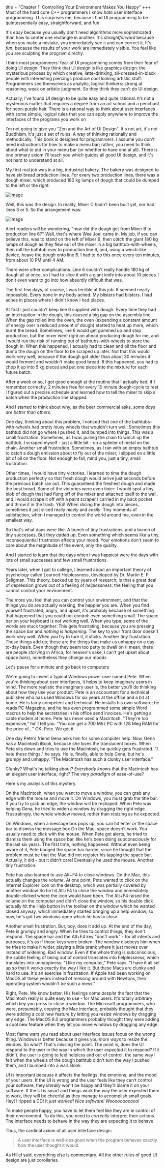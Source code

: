 title = "Chapter 1: Controlling Your Environment Makes You Happy"
+++
Most of the hard core C++ programmers I know *hate* user interface programming. This surprises me, because I find UI programming to be quintessentially easy, straightforward, and fun.

It's *easy* because you usually don't need algorithms more sophisticated than how to center one rectangle in another. It's *straightforward* because when you make a mistake, you immediately see it and can correct it. It's *fun*, because the results of your work are immediately visible. You feel like you are sculpting the program directly.

I think most programmers' fear of UI programming comes from their fear of doing UI *design*. They think that UI design is like graphics design: the mysterious process by which creative, latte-drinking, all-dressed-in-black people with interesting piercings produce cool looking artistic stuff. Programmers see themselves as analytic, logical thinkers: strong at reasoning, weak on artistic judgment. So they think they can't do UI design.

Actually, I’ve found UI design to be quite easy and quite rational. It’s not a mysterious matter that requires a degree from an art school and a penchant for neon-purple hair. There is a rational way to think about user interfaces with some simple, logical rules that you can apply anywhere to improve the interfaces of the programs you work on

I'm not going to give you "Zen and the Art of UI Design". It's not art, it's not Buddhism, it's just a set of rules. A way of thinking rationally and methodically. This book is designed for programmers. I assume you don't need instructions for *how* to make a menu bar; rather, you need to think about what to put in your menu bar (or whether to have one at all). There is one primary axiom I'll teach you which guides all good UI design, and it's not hard to understand at all.

My first real job was in a big, industrial bakery. The bakery was designed to have six bread production lines. For every two production lines, there was a dough mixer, which produced 180 kg lumps of dough that could be dumped to the left or the right:

![image](https://i1.wp.com/www.joelonsoftware.com/wp-content/uploads/2000/04/Oranim_As_Designed.gif)

Well, this was the design. In reality, Mixer C hadn't been built yet, nor had lines 3 or 5. So the arrangement was:

![image](https://i0.wp.com/www.joelonsoftware.com/wp-content/uploads/2000/04/Oranim_As_Implemented.gif)

Alert readers will be wondering, "how did the dough get from Mixer B to production line 6?" Well, that's where Wee Joel came in. My job, if you can believe this, was to stand on the left of Mixer B, then *catch* the giant 180 kg lumps of dough as they flew out of the mixer in a big bathtub-with-wheels, then roll the bathtub over to production line 6, and, using a winch-like device, heave the dough onto line 6. I had to do this once every ten minutes, from about 10 PM until 4 AM.

There were other complications. Line 6 couldn't really handle 180 kg of dough all at once, so I had to slice it with a giant knife into about 10 pieces. I don't even want to go into how absurdly difficult that was.

The first few days, of course, I was terrible at this job. It seemed nearly impossible. Every bone in my body ached. My blisters had blisters. I had aches in places where I didn't know I had places.

At first I just couldn't keep line 6 supplied with dough. Every time they had an interruption in the dough, this caused a big gap on the assembly line. When the gap rolled into the oven, the oven (expending a constant amount of energy over a reduced amount of dough) started to heat up more, which burnt the bread. Sometimes, line 6 would get gummed up and stop production, but the mixer went right on ahead producing dough for me, and I would run the risk of running out of bathtubs-with-wheels to store the dough in. When this happened, I actually had to clean and oil the floor and dump the dough on the floor to be scraped up later. Not that this would work very well, because if the dough got older than about 30 minutes it would ferment and wouldn't make good bread. If this happened, you had to chop it up into 5 kg pieces and put one piece into the mixture for each future batch.

After a week or so, I got good enough at the routine that I actually had, if I remember correctly, 2 minutes free for every 10 minute dough-cycle to rest. I figured out a precise schedule and learned how to tell the mixer to skip a batch when the production line stopped.

And I started to think about why, as the beer commercial asks, *some days are better than others*.

One day, thinking about this problem, I noticed that one of the bathtubs-with-wheels had pretty lousy wheels that wouldn't turn well. Sometimes this bathtub did not go where I pushed it, and bumped into things. This was a small frustration. Sometimes, as I was pulling the chain to winch up the bathtub, I scraped myself - just a little bit - on a splinter of metal on the chain. Another small frustration. Sometimes, as I ran with an empty bathtub to catch a dough emission about to fly out of the mixer, I slipped on a little bit of oil on the floor. Not enough to fall, mind you, just a tiny, small frustration.

Other times, I would have tiny victories. I learned to time the dough production perfectly so that fresh dough would arrive just seconds before the previous batch ran out. This guaranteed the freshest dough and made the best bread. Some of the victories were even tinier: I would spot a tiny blob of dough that had flung off of the mixer and attached itself to the wall, and I would scrape it off with a paint scraper I carried in my back pocket and throw it in the trash. YES! When slicing the dough into pieces, sometimes it just sliced really *nicely* and *easily*. Tiny moments of satisfaction, when I managed to control the world around me, even in the smallest way.

So that's what days were like. A bunch of tiny frustrations, and a bunch of tiny successes. But they *added up*. Even something which seems like a tiny, inconsequential frustration affects your mood. Your emotions don't seem to care about the magnitude of the event, only the quality.

And I started to learn that the days when I was happiest were the days with lots of small successes and few small frustrations.

Years later, when I got to college, I learned about an important theory of psychology called Learned Helplessness, developed by Dr. Martin E. P. Seligman. This theory, backed up by years of research, is that a great deal of depression grows out of a feeling of *helplessness*: the feeling that you cannot control your environment.

The more you feel that you can control your environment, and that the things you do are actually working, the happier you are. When you find yourself frustrated, angry, and upset, it's probably because of something that happened that you could not control: even something small. The space bar on your keyboard is not working well. When you type, some of the words are stuck together. This gets frustrating, because you are pressing the space bar and *nothing is happening.* The key to your front door doesn't work very well. When you try to turn it, it sticks. Another tiny frustration. These things add up; these are the things that make us unhappy on a day-to-day basis. Even though they seem too petty to dwell on (I mean, there are people *starving* in Africa, for heaven's sake, I can't get upset about *space bars*), nonetheless they change our moods

Let's pause for a minute and go back to computers

We're going to invent a typical Windows power user named Pete. When you're thinking about user interfaces, it helps to keep imaginary users in mind. The more realistic the imaginary user is, the better you'll do thinking about how they use your product. Pete is an accountant for a technical publisher who has used Windows for six years at the office and a bit at home. He is fairly competent and technical. He installs his own software; he reads PC Magazine, and he has even programmed some simple Word macros to help the secretaries in his office send invoices. He's getting a cable modem at home. Pete has never used a Macintosh. "They're too expensive," he'll tell you. "You can get a 700 Mhz PC with 128 Meg RAM for the price of..." OK, Pete. We get it.

One day Pete's friend Gena asks him for some computer help. Now, Gena has a Macintosh iBook, because she loves the translucent boxes. When Pete sits down and tries to use the Macintosh, he quickly gets frustrated. "I hate these things," he says. He is, finally, able to help Gena, but he's grumpy and unhappy. "The Macintosh has such a clunky user interface."

Clunky? What's he talking about? *Everybody knows* that the Macintosh has an elegant user interface, right? The very *paradigm* of ease-of-use?

Here's my analysis of this mystery.

On the Macintosh, when you want to move a window, you can grab any edge with the mouse and move it. On Windows, you must grab the title bar. If you try to grab an edge, the window will be reshaped. When Pete was helping Gena, he tried to widen a window by dragging the right edge. Frustratingly, the whole window moved, rather than resizing as he expected.

On Windows, when a message box pops up, you can hit enter *or* the space bar to dismiss the message box  On the Mac, space doesn't work. You usually need to click with the mouse. When Pete got alerts, he tried to dismiss them using the space bar, like he's been doing subconsciously for the last six years. The first time, nothing happened. Without even being aware of it, Pete banged the space bar harder, since he thought that the problem must be that the Mac did not register his tapping the space bar. Actually,  it did - but it didn't care! Eventually he used the mouse. Another tiny frustration.

Pete has also learned to use Alt+F4 to close windows. On the Mac, this actually changes the *volume*. At one point, Pete wanted to click on the Internet Explorer icon on the desktop, which was partially covered by another window  So he hit Alt+F4 to close the window and immediately double-clicked where the icon would have been. The Alt+F4 raised the volume on the computer and didn't close the window, so his double click actually hit the Help button in the toolbar on the window which he wanted closed anyway, which immediately started bringing up a help window, so now, he's got *two* windows open which he has to close.

Another small frustration. But, boy, does it add up. At the end of the day, Pete is grumpy and angry. When he tries to control things, they don't respond. The space bar and the Alt+F4 key "don't work" - for all intents and purposes, it's as if those keys were broken. The window disobeys him when he tries to make it wider, playing a little prank where it just moves over instead of widening. Bad window. Even if the whole thing is subconscious, the subtle feeling of being out of control translates into helplessness, which translates into unhappiness. "I like my computer," Pete says. "I have it all set up so that it works exactly the way I like it. But these Macs are clunky and hard to use. It's an exercise in frustration. If Apple had been working on MacOS all these years instead of messing around with Newtons, their operating system wouldn't be such a mess."

Right, Pete. We know better. His feelings come *despite* the fact that the Macintosh really is quite easy to use - for Mac users. It's totally arbitrary which key you press to close a window. The Microsoft programmers, who were, presumably, copying the Mac interface, probably thought that they were adding a cool new feature by letting you resize windows by dragging any edge. The MacOS 8.0 programmers probably thought they were adding a cool new feature when they let you move windows by dragging any edge.

Most flame wars you read about user interface issues focus on the wrong thing. Windows is better because it gives you *more ways* to resize the window. So what? That's missing the point. The point is, does the UI respond to the user in the way in which the user *expected* it to respond? If it didn't, the user is going to feel helpless and out of control, the same way I felt when the wheels of the dough bathtub didn't turn the way I pushed them, and I bumped into a wall. Bonk.

UI is important because it affects the feelings, the emotions, and the mood of your users. If the UI is wrong and the user feels like they can't control your software, they *literally* won't be happy and they'll blame it on your software. If the UI is smart and things work the way the user expected them to work, they will be cheerful as they manage to accomplish small goals. Hey! I ripped a CD! It *just worked! Nice software! Wooooooooooo!*

To make people happy, you have to let them feel like they are in control of their environment. To do this, you need to *correctly* interpret their actions. The interface needs to behave in the way they are expecting it to behave

Thus, the cardinal axiom of all user interface design:


> A user interface is well-designed when the program behaves exactly how the user thought it would.

As Hillel said, everything else is commentary. All the other rules of good UI design are just corollaries.
